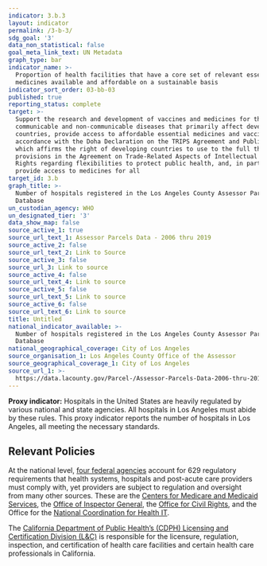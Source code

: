 ```yaml
---
indicator: 3.b.3
layout: indicator
permalink: /3-b-3/
sdg_goal: '3'
data_non_statistical: false
goal_meta_link_text: UN Metadata
graph_type: bar
indicator_name: >-
  Proportion of health facilities that have a core set of relevant essential
  medicines available and affordable on a sustainable basis
indicator_sort_order: 03-bb-03
published: true
reporting_status: complete
target: >-
  Support the research and development of vaccines and medicines for the
  communicable and non‑communicable diseases that primarily affect developing
  countries, provide access to affordable essential medicines and vaccines, in
  accordance with the Doha Declaration on the TRIPS Agreement and Public Health,
  which affirms the right of developing countries to use to the full the
  provisions in the Agreement on Trade-Related Aspects of Intellectual Property
  Rights regarding flexibilities to protect public health, and, in particular,
  provide access to medicines for all
target_id: 3.b
graph_title: >-
  Number of hospitals registered in the Los Angeles County Assessor Parcel
  Database
un_custodian_agency: WHO
un_designated_tier: '3'
data_show_map: false
source_active_1: true
source_url_text_1: Assessor Parcels Data - 2006 thru 2019
source_active_2: false
source_url_text_2: Link to Source
source_active_3: false
source_url_3: Link to source
source_active_4: false
source_url_text_4: Link to source
source_active_5: false
source_url_text_5: Link to source
source_active_6: false
source_url_text_6: Link to source
title: Untitled
national_indicator_available: >-
  Number of hospitals registered in the Los Angeles County Assessor Parcel
  Database
national_geographical_coverage: City of Los Angeles
source_organisation_1: Los Angeles County Office of the Assessor
source_geographical_coverage_1: City of Los Angeles
source_url_1: >-
  https://data.lacounty.gov/Parcel-/Assessor-Parcels-Data-2006-thru-2019/9trm-uz8i
---
```

**Proxy indicator:** Hospitals in the United States are heavily regulated by various national and state agencies. All hospitals in Los Angeles must abide by these rules. This proxy indicator reports the number of hospitals in Los Angeles, all meeting the necessary standards. 

## Relevant Policies

At the national level, [four federal agencies](https://www.aha.org/system/files/2018-01/info-regulatory-burden-federal-agencies.pdf) account for 629 regulatory requirements that health systems, hospitals and post-acute care providers must comply with, yet providers are subject to regulation and oversight from many other sources. These are the [Centers for Medicare and Medicaid Services](https://www.cms.gov/Regulations-and-Guidance/Regulations-and-Guidance), the [Office of Inspector General](https://oig.hhs.gov/compliance/), the [Office for Civil Rights](https://www.hhs.gov/civil-rights/for-providers/laws-regulations-guidance/laws/index.html), and the Office for the [National Coordination for Health IT](https://www.healthit.gov/). 

The [California Department of Public Health’s (CDPH) Licensing and Certification Division (L&C)](https://www.cdph.ca.gov/Programs/CHCQ/LCP/Pages/LandCProgramHome.aspx) is responsible for the licensure, regulation, inspection, and certification of health care facilities and certain health care professionals in California.